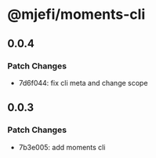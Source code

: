 # @mjefi/moments-cli

## 0.0.4

### Patch Changes

- 7d6f044: fix cli meta and change scope

## 0.0.3

### Patch Changes

- 7b3e005: add moments cli
